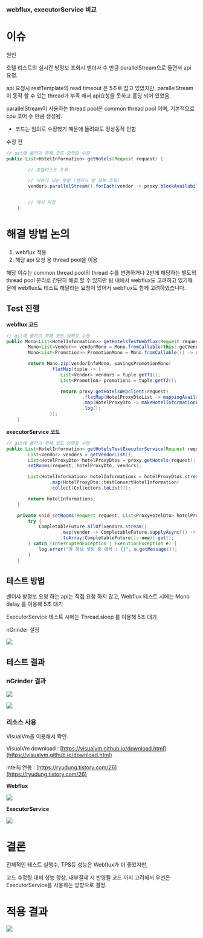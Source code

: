 ### webflux, executorService 비교

# 이슈

원인

호텔 리스트의 실시간 방정보 조회시 벤더사 수 만큼 parallelStream으로 돌면서 api 요청.

api 요청시 restTemplate의 read timeout 은 5초로 잡고 있었지만,  parallelStream이 동작 할 수 있는 thread가 부족 해서 api요청을 못하고 홀딩 되어 있었음.

parallelStream이 사용하는 thread pool은 common thread pool 이며, 기본적으로 cpu 코어 수 만큼 생성됨.

- 코드는 임의로 수정했기 때문에 돌려봐도 정상동작 안함

수정 전
```java
// git에 올리기 위해 코드 임의로 수정
public List<HotelInformation> getHotels(Request request) {

        // 호텔리스트 조회

        // 이슈가 되는 부분 (벤더사 방 정보 조회)
        vendors.parallelStream().forEach(vendor -> proxy.blockAvailability());


        // 캐시 저장
    }
```

# 해결 방법 논의

1. webflux 적용
2. 해당 api 요청 용 thread pool을 이용

해당 이슈는 common thread pool의 thread 수를 변경하거나 2번에 해당하는 별도의 thread pool 분리로 간단히 해결 할 수 있지만 팀 내에서 webflux도 고려하고 있기때문에 webflux도 테스트 해달라는 요청이 있어서 webflux도 함께 고려하였습니다. 

## Test 진행

**webflux 코드**

```java
// git에 올리기 위해 코드 임의로 수정
public Mono<List<HotelInformation>> getHotelsTestWebflux(Request request) {
        Mono<List<Vendor>> vendorMono = Mono.fromCallable(this::getVendorList);
        Mono<List<Promotion>> PromotionMono = Mono.fromCallable(() -> getPromotions());

        return Mono.zip(vendorInfoMono, savingsPromotionMono)
                .flatMap(tuple -> {
                    List<Vendor> vendors = tuple.getT1();
                    List<Promotion> promotions = tuple.getT2();

                    return proxy.getHotelsWebclient(request)
                            .flatMap(HotelProxyDtoList -> mappingAvailableRooms(request, vendor, HotelProxyDtoList))
                            .map(HotelProxyDto -> makeHotelInformationList(request, vendor, promotions, HotelProxyDto))
                            .log();
                });
    }
```

**executorService 코드**

```java
// git에 올리기 위해 코드 임의로 수정
public List<HotelInformation> getHotelsTestExecutorService(Request request) {
        List<Vendor> vendors = getVendorList();
        List<HotelProxyDto> hotelProxyDtos = proxy.getHotels(request);
        setRooms(request, hotelProxyDto, vendors);

        List<HotelInformation> hotelInformations = hotelProxyDtos.stream()
                .map(HotelProxyDto::testConvertHotelInformation)
                .collect(Collectors.toList());

        return hotelInformations;
    }

    private void setRooms(Request request, List<ProxyHotelDto> hotelProxyDtos, List<Vendor> vendors) {
        try {
            CompletableFuture.allOf(vendors.stream()
                    .map(vendor -> CompletableFuture.supplyAsync(() -> testAllstayHotelProxy.blockAvailability(request, vendor, hotelProxyDtos), roomExecutorService))
                    .toArray(CompletableFuture[]::new)).get();
        } catch (InterruptedException | ExecutionException e) {
            log.error("방 정보 셋팅 중 에러 : {}", e.getMessage());
        }
    }
```

## 테스트 방법

벤더사 방정보 요청 하는 api는 직접 요청 하지 않고, Webflux 테스트 시에는 Mono delay 를 이용해 5초 대기

ExecutorService 테스트 시에는 Thread.sleep 를 이용해 5초 대기

nGrinder 설정

![](/images/spring/nGrinder_setting.png)

## 테스트 결과

### nGrinder 결과

![](/images/spring/nGrinder_webflux.png)

![](/images/spring/nGrinder_executor.png)

### 리소스 사용

VisualVm을 이용해서 확인.

VisualVm download : [https://visualvm.github.io/download.html](https://visualvm.github.io/download.html)

intellij 연동 : [https://ryudung.tistory.com/26](https://ryudung.tistory.com/26)

**Webflux**

![](/images/spring/visualvm_webflux.png)

**ExecutorService**

![](/images/spring/visualvm_executor.png)

# 결론

전체적인 테스트 실행수, TPS등 성능은 Webflux가 더 좋았지만,

코드 수정량 대비 성능 향상, 내부결제 시 반영될 코드 까지 고려해서 우선은 ExecutorService를 사용하는 방향으로 결정.


# 적용 결과

![](/images/spring/webflux-executor-result.png)
